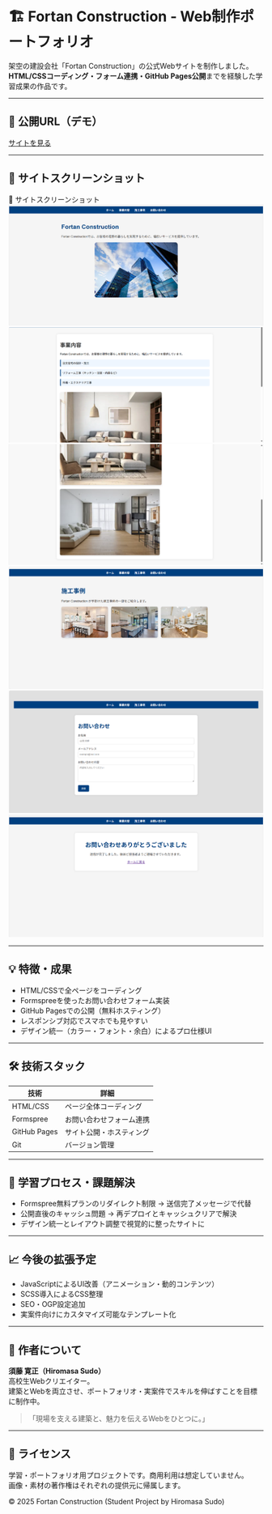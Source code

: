# 🏗️ Fortan Construction - Web制作ポートフォリオ

架空の建設会社「Fortan Construction」の公式Webサイトを制作しました。  
**HTML/CSSコーディング・フォーム連携・GitHub Pages公開**までを経験した学習成果の作品です。

---

## 🔗 公開URL（デモ）

[サイトを見る](https://hiromasa20071129-commits.github.io/company-site/)

---

## 📸 サイトスクリーンショット

📸 サイトスクリーンショット
![ホームページ](home_screenshot.png)
![事業内容ページ](services_screenshot.png)
![事業内容ページ](services_screenshot)
![施工事例ページ](works_screenshot.png)
![お問い合わせページ](contact_screenshot.png)
![ありがとうございましたページ](thankyou_screenshot.png)


---

## 💡 特徴・成果

- HTML/CSSで全ページをコーディング
- Formspreeを使ったお問い合わせフォーム実装
- GitHub Pagesでの公開（無料ホスティング）
- レスポンシブ対応でスマホでも見やすい
- デザイン統一（カラー・フォント・余白）によるプロ仕様UI

---

## 🛠 技術スタック

| 技術 | 詳細 |
|------|------|
| HTML/CSS | ページ全体コーディング |
| Formspree | お問い合わせフォーム連携 |
| GitHub Pages | サイト公開・ホスティング |
| Git | バージョン管理 |

---

## 🚀 学習プロセス・課題解決

- Formspree無料プランのリダイレクト制限 → 送信完了メッセージで代替
- 公開直後のキャッシュ問題 → 再デプロイとキャッシュクリアで解決
- デザイン統一とレイアウト調整で視覚的に整ったサイトに

---

## 📈 今後の拡張予定

- JavaScriptによるUI改善（アニメーション・動的コンテンツ）
- SCSS導入によるCSS整理
- SEO・OGP設定追加
- 実案件向けにカスタマイズ可能なテンプレート化

---

## 👤 作者について

**須藤 寛正（Hiromasa Sudo）**  
高校生Webクリエイター。  
建築とWebを両立させ、ポートフォリオ・実案件でスキルを伸ばすことを目標に制作中。

> 「現場を支える建築と、魅力を伝えるWebをひとつに。」

---

## 📝 ライセンス

学習・ポートフォリオ用プロジェクトです。商用利用は想定していません。  
画像・素材の著作権はそれぞれの提供元に帰属します。

© 2025 Fortan Construction (Student Project by Hiromasa Sudo)
